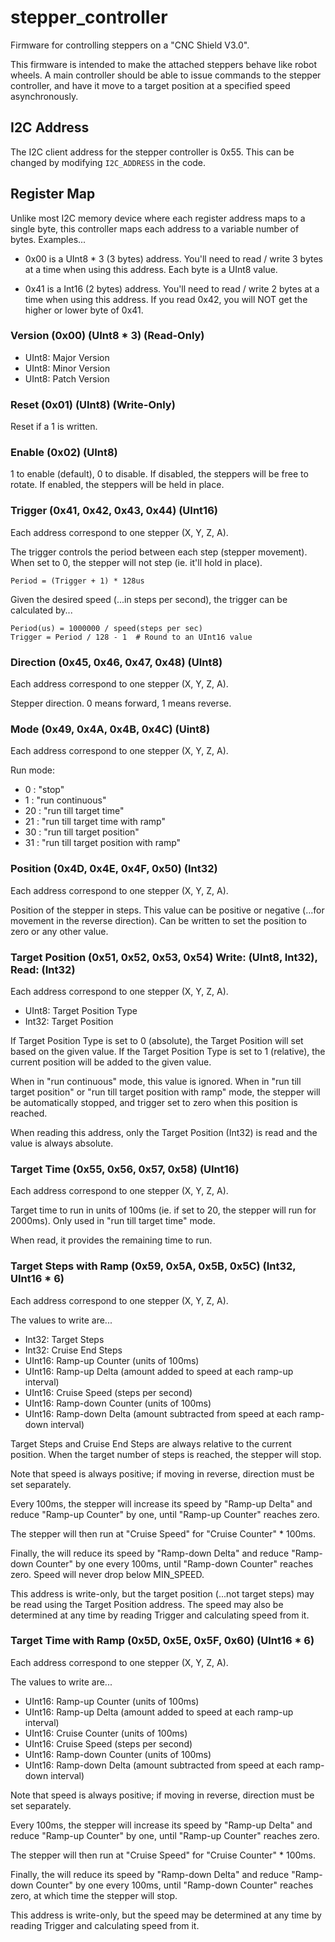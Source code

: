 # stepper_controller
Firmware for controlling steppers on a "CNC Shield V3.0".

This firmware is intended to make the attached steppers behave like robot wheels.
A main controller should be able to issue commands to the stepper controller, and have it move to a target position at a specified speed asynchronously.

## I2C Address
The I2C client address for the stepper controller is 0x55.
This can be changed by modifying ```I2C_ADDRESS``` in the code.

## Register Map
Unlike most I2C memory device where each register address maps to a single byte, this controller maps each address to a variable number of bytes.
Examples...

* 0x00 is a UInt8 * 3 (3 bytes) address. You'll need to read / write 3 bytes at a time when using this address.
Each byte is a UInt8 value.

* 0x41 is a Int16 (2 bytes) address. You'll need to read / write 2 bytes at a time when using this address.
If you read 0x42, you will NOT get the higher or lower byte of 0x41.

### Version (0x00) (UInt8 * 3) (Read-Only)
* UInt8: Major Version
* UInt8: Minor Version
* UInt8: Patch Version

### Reset (0x01) (UInt8) (Write-Only)
Reset if a 1 is written.

### Enable (0x02) (UInt8)
1 to enable (default), 0 to disable.
If disabled, the steppers will be free to rotate.
If enabled, the steppers will be held in place.

### Trigger (0x41, 0x42, 0x43, 0x44) (UInt16)
Each address correspond to one stepper (X, Y, Z, A).

The trigger controls the period between each step (stepper movement).
When set to 0, the stepper will not step (ie. it'll hold in place).

```
Period = (Trigger + 1) * 128us
```

Given the desired speed (...in steps per second), the trigger can be calculated by...

```
Period(us) = 1000000 / speed(steps per sec)
Trigger = Period / 128 - 1  # Round to an UInt16 value
```

### Direction (0x45, 0x46, 0x47, 0x48) (UInt8)
Each address correspond to one stepper (X, Y, Z, A).

Stepper direction.
0 means forward, 1 means reverse.

### Mode (0x49, 0x4A, 0x4B, 0x4C) (Uint8)
Each address correspond to one stepper (X, Y, Z, A).

Run mode:
* 0 : "stop"
* 1 : "run continuous"
* 20 : "run till target time"
* 21 : "run till target time with ramp"
* 30 : "run till target position"
* 31 : "run till target position with ramp"

### Position (0x4D, 0x4E, 0x4F, 0x50) (Int32)
Each address correspond to one stepper (X, Y, Z, A).

Position of the stepper in steps.
This value can be positive or negative (...for movement in the reverse direction).
Can be written to set the position to zero or any other value.

### Target Position (0x51, 0x52, 0x53, 0x54) Write: (UInt8, Int32), Read: (Int32)
Each address correspond to one stepper (X, Y, Z, A).

* UInt8: Target Position Type
* Int32: Target Position

If Target Position Type is set to 0 (absolute), the Target Position will set based on the given value.
If the Target Position Type is set to 1 (relative), the current position will be added to the given value.

When in "run continuous" mode, this value is ignored.
When in "run till target position" or "run till target position with ramp" mode, the stepper will be automatically stopped, and trigger set to zero when this position is reached.

When reading this address, only the Target Position (Int32) is read and the value is always absolute.

### Target Time (0x55, 0x56, 0x57, 0x58) (UInt16)
Each address correspond to one stepper (X, Y, Z, A).

Target time to run in units of 100ms (ie. if set to 20, the stepper will run for 2000ms).
Only used in "run till target time" mode.

When read, it provides the remaining time to run.

### Target Steps with Ramp (0x59, 0x5A, 0x5B, 0x5C) (Int32, UInt16 * 6)
Each address correspond to one stepper (X, Y, Z, A).

The values to write are...

* Int32: Target Steps
* Int32: Cruise End Steps
* UInt16: Ramp-up Counter (units of 100ms)
* UInt16: Ramp-up Delta (amount added to speed at each ramp-up interval)
* UInt16: Cruise Speed (steps per second)
* UInt16: Ramp-down Counter (units of 100ms)
* UInt16: Ramp-down Delta (amount subtracted from speed at each ramp-down interval)

Target Steps and Cruise End Steps are always relative to the current position.
When the target number of steps is reached, the stepper will stop.

Note that speed is always positive; if moving in reverse, direction must be set separately.

Every 100ms, the stepper will increase its speed by "Ramp-up Delta" and reduce "Ramp-up Counter" by one, until "Ramp-up Counter" reaches zero.

The stepper will then run at "Cruise Speed" for "Cruise Counter" * 100ms.

Finally, the will reduce its speed by "Ramp-down Delta" and reduce "Ramp-down Counter" by one every 100ms, until "Ramp-down Counter" reaches zero.
Speed will never drop below MIN_SPEED.

This address is write-only, but the target position (...not target steps) may be read using the Target Position address.
The speed may also be determined at any time by reading Trigger and calculating speed from it.

### Target Time with Ramp (0x5D, 0x5E, 0x5F, 0x60) (UInt16 * 6)
Each address correspond to one stepper (X, Y, Z, A).

The values to write are...

* UInt16: Ramp-up Counter (units of 100ms)
* UInt16: Ramp-up Delta (amount added to speed at each ramp-up interval)
* UInt16: Cruise Counter (units of 100ms)
* UInt16: Cruise Speed (steps per second)
* UInt16: Ramp-down Counter (units of 100ms)
* UInt16: Ramp-down Delta (amount subtracted from speed at each ramp-down interval)

Note that speed is always positive; if moving in reverse, direction must be set separately.

Every 100ms, the stepper will increase its speed by "Ramp-up Delta" and reduce "Ramp-up Counter" by one, until "Ramp-up Counter" reaches zero.

The stepper will then run at "Cruise Speed" for "Cruise Counter" * 100ms.

Finally, the will reduce its speed by "Ramp-down Delta" and reduce "Ramp-down Counter" by one every 100ms, until "Ramp-down Counter" reaches zero, at which time the stepper will stop.

This address is write-only, but the speed may be determined at any time by reading Trigger and calculating speed from it.
